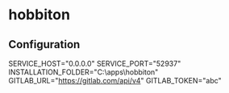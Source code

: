 # hobbiton

## Configuration

SERVICE_HOST="0.0.0.0"
SERVICE_PORT="52937"
INSTALLATION_FOLDER="C:\\apps\\hobbiton"
GITLAB_URL="https://gitlab.com/api/v4"
GITLAB_TOKEN="abc"
